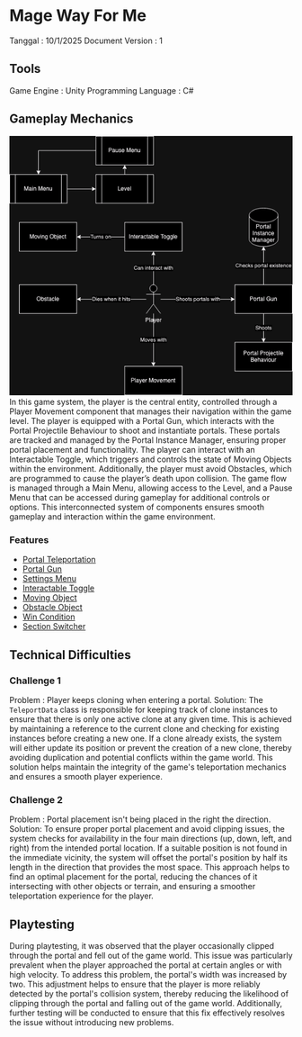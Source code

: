 # Mage Way For Me

Tanggal             : 10/1/2025
Document Version    : 1

## Tools

Game Engine             : Unity
Programming Language    : C#

## Gameplay Mechanics

![Mechanics](img/Mechanic.png "Mechanics")
In this game system, the player is the central entity, controlled through a Player Movement component that manages their navigation within the game level. The player is equipped with a Portal Gun, which interacts with the Portal Projectile Behaviour to shoot and instantiate portals. These portals are tracked and managed by the Portal Instance Manager, ensuring proper portal placement and functionality. The player can interact with an Interactable Toggle, which triggers and controls the state of Moving Objects within the environment. Additionally, the player must avoid Obstacles, which are programmed to cause the player’s death upon collision. The game flow is managed through a Main Menu, allowing access to the Level, and a Pause Menu that can be accessed during gameplay for additional controls or options. This interconnected system of components ensures smooth gameplay and interaction within the game environment.

### Features

- [Portal Teleportation](mechanics/Portal_Teleportation.md)
- [Portal Gun](mechanics/Portal_Gun.md)
- [Settings Menu](mechanics/Settings.md)
- [Interactable Toggle](mechanics/Interactable_Toggle.md)
- [Moving Object](mechanics/Moving_Object.md)
- [Obstacle Object](mechanics/Obstacle.md)
- [Win Condition](mechanics/Win_Trigger.md)
- [Section Switcher](mechanics/Section_Switcher.md)

## Technical Difficulties

### Challenge 1
Problem     : Player keeps cloning when entering a portal.
Solution: The `TeleportData` class is responsible for keeping track of clone instances to ensure that there is only one active clone at any given time. This is achieved by maintaining a reference to the current clone and checking for existing instances before creating a new one. If a clone already exists, the system will either update its position or prevent the creation of a new clone, thereby avoiding duplication and potential conflicts within the game world. This solution helps maintain the integrity of the game's teleportation mechanics and ensures a smooth player experience.

### Challenge 2
Problem     : Portal placement isn't being placed in the right the direction.
Solution: To ensure proper portal placement and avoid clipping issues, the system checks for availability in the four main directions (up, down, left, and right) from the intended portal location. If a suitable position is not found in the immediate vicinity, the system will offset the portal's position by half its length in the direction that provides the most space. This approach helps to find an optimal placement for the portal, reducing the chances of it intersecting with other objects or terrain, and ensuring a smoother teleportation experience for the player.

## Playtesting

During playtesting, it was observed that the player occasionally clipped through the portal and fell out of the game world. This issue was particularly prevalent when the player approached the portal at certain angles or with high velocity. To address this problem, the portal's width was increased by two. This adjustment helps to ensure that the player is more reliably detected by the portal's collision system, thereby reducing the likelihood of clipping through the portal and falling out of the game world. Additionally, further testing will be conducted to ensure that this fix effectively resolves the issue without introducing new problems.